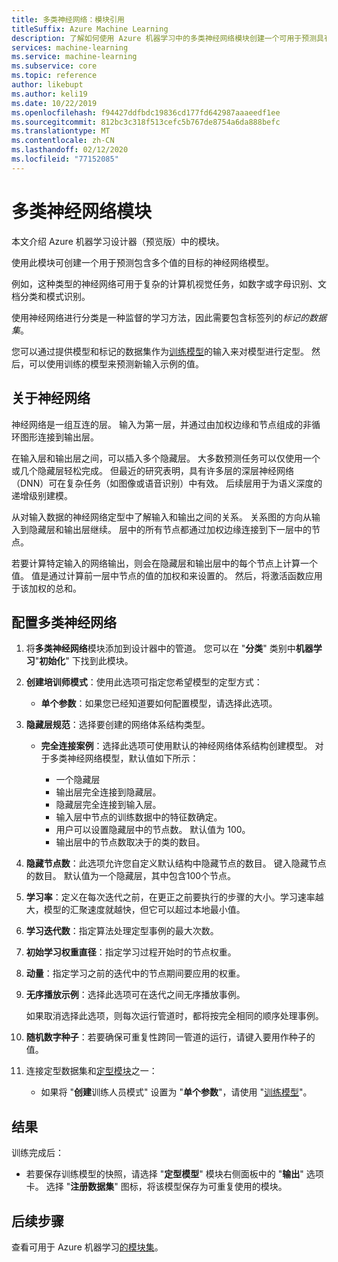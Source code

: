 ```yaml
---
title: 多类神经网络：模块引用
titleSuffix: Azure Machine Learning
description: 了解如何使用 Azure 机器学习中的多类神经网络模块创建一个可用于预测具有多个值的目标的神经网络模型。
services: machine-learning
ms.service: machine-learning
ms.subservice: core
ms.topic: reference
author: likebupt
ms.author: keli19
ms.date: 10/22/2019
ms.openlocfilehash: f94427ddfbdc19836cd177fd642987aaaeedf1ee
ms.sourcegitcommit: 812bc3c318f513cefc5b767de8754a6da888befc
ms.translationtype: MT
ms.contentlocale: zh-CN
ms.lasthandoff: 02/12/2020
ms.locfileid: "77152085"
---
```

# <a name="multiclass-neural-network-module"></a>多类神经网络模块

本文介绍 Azure 机器学习设计器（预览版）中的模块。

使用此模块可创建一个用于预测包含多个值的目标的神经网络模型。 

例如，这种类型的神经网络可用于复杂的计算机视觉任务，如数字或字母识别、文档分类和模式识别。

使用神经网络进行分类是一种监督的学习方法，因此需要包含标签列的*标记的数据集*。

您可以通过提供模型和标记的数据集作为[训练模型](./train-model.md)的输入来对模型进行定型。 然后，可以使用训练的模型来预测新输入示例的值。  

## <a name="about-neural-networks"></a>关于神经网络

神经网络是一组互连的层。 输入为第一层，并通过由加权边缘和节点组成的非循环图形连接到输出层。

在输入层和输出层之间，可以插入多个隐藏层。 大多数预测任务可以仅使用一个或几个隐藏层轻松完成。 但最近的研究表明，具有许多层的深层神经网络（DNN）可在复杂任务（如图像或语音识别）中有效。 后续层用于为语义深度的递增级别建模。

从对输入数据的神经网络定型中了解输入和输出之间的关系。 关系图的方向从输入到隐藏层和输出层继续。 层中的所有节点都通过加权边缘连接到下一层中的节点。

若要计算特定输入的网络输出，则会在隐藏层和输出层中的每个节点上计算一个值。 值是通过计算前一层中节点的值的加权和来设置的。 然后，将激活函数应用于该加权的总和。

## <a name="configure-multiclass-neural-network"></a>配置多类神经网络

1. 将**多类神经网络**模块添加到设计器中的管道。 您可以在 "**分类**" 类别中**机器学习**"**初始化**" 下找到此模块。

2. **创建培训师模式**：使用此选项可指定您希望模型的定型方式：

    - **单个参数**：如果您已经知道要如何配置模型，请选择此选项。

    

3. **隐藏层规范**：选择要创建的网络体系结构类型。

    - **完全连接案例**：选择此选项可使用默认的神经网络体系结构创建模型。 对于多类神经网络模型，默认值如下所示：

        - 一个隐藏层
        - 输出层完全连接到隐藏层。
        - 隐藏层完全连接到输入层。
        - 输入层中节点的训练数据中的特征数确定。
        - 用户可以设置隐藏层中的节点数。 默认值为 100。
        - 输出层中的节点数取决于的类的数目。
  
   

5. **隐藏节点数**：此选项允许您自定义默认结构中隐藏节点的数目。 键入隐藏节点的数目。 默认值为一个隐藏层，其中包含100个节点。

6. **学习率**：定义在每次迭代之前，在更正之前要执行的步骤的大小。学习速率越大，模型的汇聚速度就越快，但它可以超过本地最小值。

7. **学习迭代数**：指定算法处理定型事例的最大次数。

8. **初始学习权重直径**：指定学习过程开始时的节点权重。

9. **动量**：指定学习之前的迭代中的节点期间要应用的权重。
  
11. **无序播放示例**：选择此选项可在迭代之间无序播放事例。

    如果取消选择此选项，则每次运行管道时，都将按完全相同的顺序处理事例。

12. **随机数字种子**：若要确保可重复性跨同一管道的运行，请键入要用作种子的值。

14. 连接定型数据集和[定型模块](module-reference.md)之一： 

    - 如果将 "**创建**训练人员模式" 设置为 "**单个参数**"，请使用 "[训练模型](train-model.md)"。  
  

## <a name="results"></a>结果

训练完成后：

- 若要保存训练模型的快照，请选择 "**定型模型**" 模块右侧面板中的 "**输出**" 选项卡。 选择 "**注册数据集**" 图标，将该模型保存为可重复使用的模块。

## <a name="next-steps"></a>后续步骤

查看可用于 Azure 机器学习[的模块集](module-reference.md)。 
